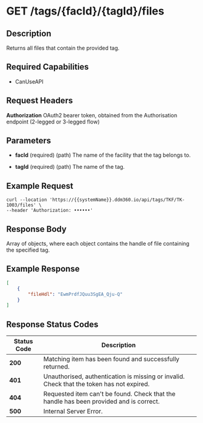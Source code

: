 # GET /tags/{facId}/{tagId}/files

## Description
Returns all files that contain the provided tag.

## Required Capabilities
* CanUseAPI

## Request Headers

**Authorization** OAuth2 bearer token, obtained from the Authorisation endpoint (2-legged or 3-legged flow)

## Parameters
* **facId** (required) (path) The name of the facility that the tag belongs to.

* **tagId** (required) (path) The name of the tag.


## Example Request
```
curl --location 'https://{{systemName}}.ddm360.io/api/tags/TKF/TK-1003/files' \
--header 'Authorization: ••••••'
```

## Response Body
Array of objects, where each object contains the handle of file containing the specified tag.

## Example Response
```JSON
[
    {
        "fileHdl": "EwmPrdfJQuu3SgEA_Qju-Q"
    }
]
```

## Response Status Codes
| Status Code | Description |
| -------- | ------- |
**200** |Matching item has been found and successfully returned.
**401** |Unauthorised, authentication is missing or invalid. Check that the token has not expired.
**404** |Requested item can't be found. Check that the handle has been provided and is correct.
**500** |Internal Server Error.


